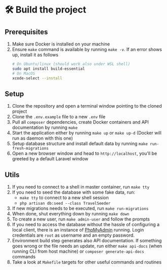 # :hammer_and_wrench: Build the project

## Prerequisites

1. Make sure Docker is installed on your machine
2. Ensure `make` command is available by running `make -v`. If an error shows up, install it as follows
    ```bash
   # On Ubuntu/linux (should work also under WSL shell)
   sudo apt install build-essential
   # On MacOS
   xcode-select --install
   ```

## Setup

1. Clone the repository and open a terminal window pointing to the cloned project
2. Clone the `.env.example` file to a new `.env` file
3. Pull all `composer` dependencies, create Docker containers and API documentation by running `make`
4. Start the application either by running `make up` or `make up-d` (Docker will run as daemon with this one)
5. Setup database structure and install default data by running `make run-fresh-migrations`
6. Open a new browser window and head to `http://localhost`, you'll be greeted by a default Laravel window

## Utils

1. If you need to connect to a shell in master container, run `make tty`
2. If you need to seed the database with some fake data, run:
    - `make tty` to connect to a new shell session
    - `php artisan db:seed --class TravelSeeder`
3. If new migrations needs to be executed, run `make run-migrations`
4. When done, shut everything down by running `make down`
5. To create a new user, run `make admin-user` and follow the prompts
6. If you need to access the database without the hassle of configuring a local client, there is an instance
   of [PhpMyAdmin](http://localhost:8081) running. Login credentials are `root` as username and an empty password.
7. Environment build step generates also API documentation. If something goes wrong or the file needs an update, run
   either `make api-docs` (when running CLI from host machine) or `composer generate-api-docs` commands
8. Take a look at `Makefile` targets for other useful commands and routines
